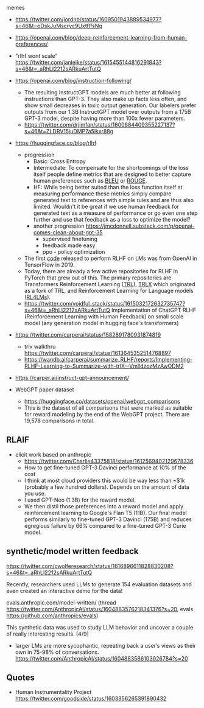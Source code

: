 
memes
- https://twitter.com/jordnb/status/1609501943889534977?s=46&t=oDskJuMscryc9UxtfIfsNg



- https://openai.com/blog/deep-reinforcement-learning-from-human-preferences/
- "rlhf wont scale" https://twitter.com/janleike/status/1615455144816291843?s=46&t=_aRhLI2212sARkuArtTutQ
- https://openai.com/blog/instruction-following/
	- The resulting InstructGPT models are much better at following instructions than GPT-3. They also make up facts less often, and show small decreases in toxic output generation. Our labelers prefer outputs from our 1.3B InstructGPT model over outputs from a 175B GPT-3 model, despite having more than 100x fewer parameters.
	- https://twitter.com/drjimfan/status/1600884409355227137?s=46&t=ZLDRV15juDMP7a5lkxr88g
- https://huggingface.co/blog/rlhf
	- progression
		- Basic: Cross Entropy
		- Intermediate: To compensate for the shortcomings of the loss itself people define metrics that are designed to better capture human preferences such as [BLEU](https://en.wikipedia.org/wiki/BLEU) or [ROUGE](https://en.wikipedia.org/wiki/ROUGE_(metric)).
		- HF: While being better suited than the loss function itself at measuring performance these metrics simply compare generated text to references with simple rules and are thus also limited. Wouldn't it be great if we use human feedback for generated text as a measure of performance or go even one step further and use that feedback as a loss to optimize the model?
		- another progression https://jmcdonnell.substack.com/p/openai-comes-clean-about-gpt-35
			- supervised finetuning
			- feedback made easy
			- ppo - policy optimization
	- The first [code](https://github.com/openai/lm-human-preferences) released to perform RLHF on LMs was from OpenAI in TensorFlow in 2019.
	- Today, there are already a few active repositories for RLHF in PyTorch that grew out of this. The primary repositories are Transformers Reinforcement Learning ([TRL](https://github.com/lvwerra/trl)), [TRLX](https://github.com/CarperAI/trlx) which originated as a fork of TRL, and Reinforcement Learning for Language models ([RL4LMs](https://github.com/allenai/RL4LMs)).
	- https://twitter.com/voidful_stack/status/1615032172632735747?s=46&t=_aRhLI2212sARkuArtTutQ Implementation of ChatGPT RLHF (Reinforcement Learning with Human Feedback) on small scale model (any generation model in hugging face's transformers)
- https://twitter.com/carperai/status/1582891780931874819
	- trlx walkthru https://twitter.com/carperai/status/1613645352514768897
	- https://wandb.ai/carperai/summarize_RLHF/reports/Implementing-RLHF-Learning-to-Summarize-with-trlX--VmlldzozMzAwODM2
- https://carper.ai/instruct-gpt-announcement/
- WebGPT paper dataset
	- https://huggingface.co/datasets/openai/webgpt_comparisons
	- This is the dataset of all comparisons that were marked as suitable for reward modeling by the end of the WebGPT project. There are 19,578 comparisons in total.


## RLAIF

- elicit work based on anthropic
	- https://twitter.com/Charlie43375818/status/1612569402129678336
	- How to get fine-tuned GPT-3 Davinci performance at 10% of the cost
	- I think at most cloud providers this would be way less than ~$1k (probably a few hundred dollars). Depends on the amount of data you use.
	- I used GPT-Neo (1.3B) for the reward model.
	- We then distil those preferences into a reward model and apply reinforcement learning to Google's Flan T5 (11B). Our final model performs similarly to fine-tuned GPT-3 Davinci (175B) and reduces egregious failure by 66% compared to a fine-tuned GPT-3 Curie model.

## synthetic/model written feedback

https://twitter.com/cwolferesearch/status/1616896611828830208?s=46&t=_aRhLI2212sARkuArtTutQ

Recently, researchers used LLMs to generate 154 evaluation datasets and even created an interactive demo for the data!

evals.anthropic.com/model-written/ (thread https://twitter.com/AnthropicAI/status/1604883576218341376?s=20, evals https://github.com/anthropics/evals)

This synthetic data was used to study LLM behavior and uncover a couple of really interesting results. [4/9]
- larger LMs are more sycophantic, repeating back a user’s views as their own in 75-98% of conversations. https://twitter.com/AnthropicAI/status/1604883586103926784?s=20

## Quotes

- Human Instrumentality Project https://twitter.com/goodside/status/1603356265391890432